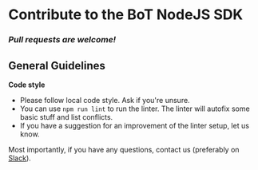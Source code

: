 # Contribute to the BoT NodeJS SDK

### *Pull requests are welcome!*


General Guidelines
------------------

**Code style** 
* Please follow local code style. Ask if you're unsure.
* You can use `npm run lint` to run the linter. The linter will autofix some basic stuff and list conflicts.
* If you have a suggestion for an improvement of the linter setup, let us know. 

Most importantly, if you have any questions, contact us (preferably on [Slack](https://bit.ly/JoinBoTSlack)).
